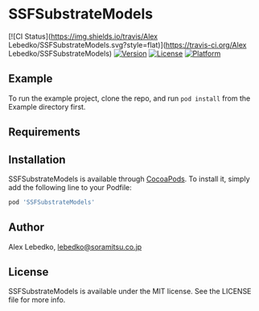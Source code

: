 # SSFSubstrateModels

[![CI Status](https://img.shields.io/travis/Alex Lebedko/SSFSubstrateModels.svg?style=flat)](https://travis-ci.org/Alex Lebedko/SSFSubstrateModels)
[![Version](https://img.shields.io/cocoapods/v/SSFSubstrateModels.svg?style=flat)](https://cocoapods.org/pods/SSFSubstrateModels)
[![License](https://img.shields.io/cocoapods/l/SSFSubstrateModels.svg?style=flat)](https://cocoapods.org/pods/SSFSubstrateModels)
[![Platform](https://img.shields.io/cocoapods/p/SSFSubstrateModels.svg?style=flat)](https://cocoapods.org/pods/SSFSubstrateModels)

## Example

To run the example project, clone the repo, and run `pod install` from the Example directory first.

## Requirements

## Installation

SSFSubstrateModels is available through [CocoaPods](https://cocoapods.org). To install
it, simply add the following line to your Podfile:

```ruby
pod 'SSFSubstrateModels'
```

## Author

Alex Lebedko, lebedko@soramitsu.co.jp

## License

SSFSubstrateModels is available under the MIT license. See the LICENSE file for more info.

